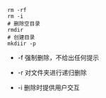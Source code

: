 ```shell
rm -rf 
rm -i
# 删除空目录
rmdir 
# 创建目录
mkdiir -p
```

+  -f   强制删除，不给出任何提示

+ -r    对文件夹进行递归删除

+ -i     删除时提供用户交互

  